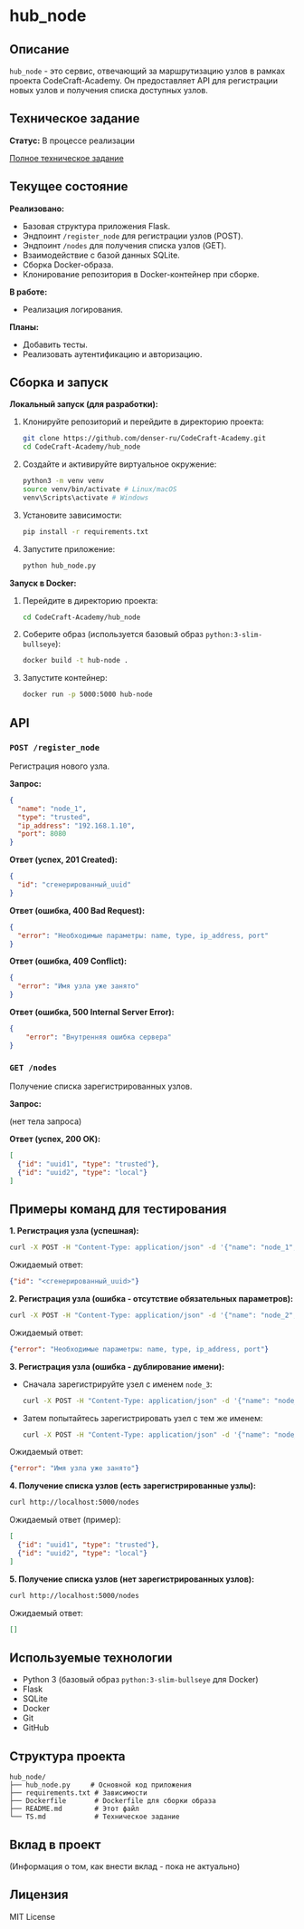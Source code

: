 # hub_node

## Описание

`hub_node` - это сервис, отвечающий за маршрутизацию узлов в рамках проекта CodeCraft-Academy. Он предоставляет API для регистрации новых узлов и получения списка доступных узлов.

## Техническое задание

**Статус:** В процессе реализации

[Полное техническое задание](TS.md)

## Текущее состояние

**Реализовано:**

*   Базовая структура приложения Flask.
*   Эндпоинт `/register_node` для регистрации узлов (POST).
*   Эндпоинт `/nodes` для получения списка узлов (GET).
*   Взаимодействие с базой данных SQLite.
*   Сборка Docker-образа.
*   Клонирование репозитория в Docker-контейнер при сборке.

**В работе:**

*   Реализация логирования.

**Планы:**

*   Добавить тесты.
*   Реализовать аутентификацию и авторизацию.

## Сборка и запуск

**Локальный запуск (для разработки):**

1. Клонируйте репозиторий и перейдите в директорию проекта:
    ```bash
    git clone https://github.com/denser-ru/CodeCraft-Academy.git
    cd CodeCraft-Academy/hub_node
    ```
2. Создайте и активируйте виртуальное окружение:
    ```bash
    python3 -m venv venv
    source venv/bin/activate # Linux/macOS
    venv\Scripts\activate # Windows
    ```
3. Установите зависимости:
    ```bash
    pip install -r requirements.txt
    ```
4. Запустите приложение:
    ```bash
    python hub_node.py
    ```

**Запуск в Docker:**

1. Перейдите в директорию проекта:
    ```bash
    cd CodeCraft-Academy/hub_node
    ```
2. Соберите образ (используется базовый образ `python:3-slim-bullseye`):
    ```bash
    docker build -t hub-node .
    ```
3. Запустите контейнер:
    ```bash
    docker run -p 5000:5000 hub-node
    ```

## API

### `POST /register_node`

Регистрация нового узла.

**Запрос:**

```json
{
  "name": "node_1",
  "type": "trusted",
  "ip_address": "192.168.1.10",
  "port": 8080
}
```

**Ответ (успех, 201 Created):**

```json
{
  "id": "сгенерированный_uuid"
}
```

**Ответ (ошибка, 400 Bad Request):**

```json
{
  "error": "Необходимые параметры: name, type, ip_address, port"
}
```

**Ответ (ошибка, 409 Conflict):**

```json
{
  "error": "Имя узла уже занято"
}
```

**Ответ (ошибка, 500 Internal Server Error):**

```json
{
    "error": "Внутренняя ошибка сервера"
}
```

### `GET /nodes`

Получение списка зарегистрированных узлов.

**Запрос:**

(нет тела запроса)

**Ответ (успех, 200 OK):**

```json
[
  {"id": "uuid1", "type": "trusted"},
  {"id": "uuid2", "type": "local"}
]
```

## Примеры команд для тестирования

**1. Регистрация узла (успешная):**

```bash
curl -X POST -H "Content-Type: application/json" -d '{"name": "node_1", "type": "trusted", "ip_address": "192.168.1.10", "port": 8080}' http://localhost:5000/register_node
```

Ожидаемый ответ:

```json
{"id": "<сгенерированный_uuid>"}
```

**2. Регистрация узла (ошибка - отсутствие обязательных параметров):**

```bash
curl -X POST -H "Content-Type: application/json" -d '{"name": "node_2", "type": "local"}' http://localhost:5000/register_node
```

Ожидаемый ответ:

```json
{"error": "Необходимые параметры: name, type, ip_address, port"}
```

**3. Регистрация узла (ошибка - дублирование имени):**

*   Сначала зарегистрируйте узел с именем `node_3`:
    ```bash
    curl -X POST -H "Content-Type: application/json" -d '{"name": "node_3", "type": "trusted", "ip_address": "192.168.1.20", "port": 9000}' http://localhost:5000/register_node
    ```
*   Затем попытайтесь зарегистрировать узел с тем же именем:
    ```bash
    curl -X POST -H "Content-Type: application/json" -d '{"name": "node_3", "type": "local", "ip_address": "192.168.1.30", "port": 7000}' http://localhost:5000/register_node
    ```

Ожидаемый ответ:

```json
{"error": "Имя узла уже занято"}
```

**4. Получение списка узлов (есть зарегистрированные узлы):**

```bash
curl http://localhost:5000/nodes
```

Ожидаемый ответ (пример):

```json
[
  {"id": "uuid1", "type": "trusted"},
  {"id": "uuid2", "type": "local"}
]
```

**5. Получение списка узлов (нет зарегистрированных узлов):**

```bash
curl http://localhost:5000/nodes
```

Ожидаемый ответ:

```json
[]
```

## Используемые технологии

*   Python 3 (базовый образ `python:3-slim-bullseye` для Docker)
*   Flask
*   SQLite
*   Docker
*   Git
*   GitHub

## Структура проекта

```
hub_node/
├── hub_node.py     # Основной код приложения
├── requirements.txt # Зависимости
├── Dockerfile       # Dockerfile для сборки образа
├── README.md        # Этот файл
└── TS.md            # Техническое задание
```

## Вклад в проект

(Информация о том, как внести вклад - пока не актуально)

## Лицензия

MIT License
